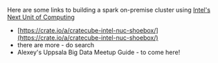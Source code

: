 Here are some links to building a spark on-premise cluster using [Intel's Next Unit of Computing](https://en.wikipedia.org/wiki/Next_Unit_of_Computing)

* [https://crate.io/a/cratecube-intel-nuc-shoebox/](https://crate.io/a/cratecube-intel-nuc-shoebox/)
* there are more - do search 
* Alexey's Uppsala Big Data Meetup Guide - to come here!

